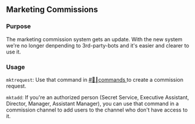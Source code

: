 ## Marketing Commissions

### Purpose
The marketing commission system gets an update. 
With the new system we're no longer denpending to 3rd-party-bots and it's easier and clearer to use it.

### Usage

``mktrequest``: Use that command in [#🤖┃commands ](https://canary.discord.com/channels/799855854182596618/799855856295608345/) to create a commission request.

``mktadd``: If you're an authorized person (Secret Service, Executive Assistant, Director, Manager, Assistant Manager),
you can use that command in a commission channel to add users to the channel who don't have access to it.
